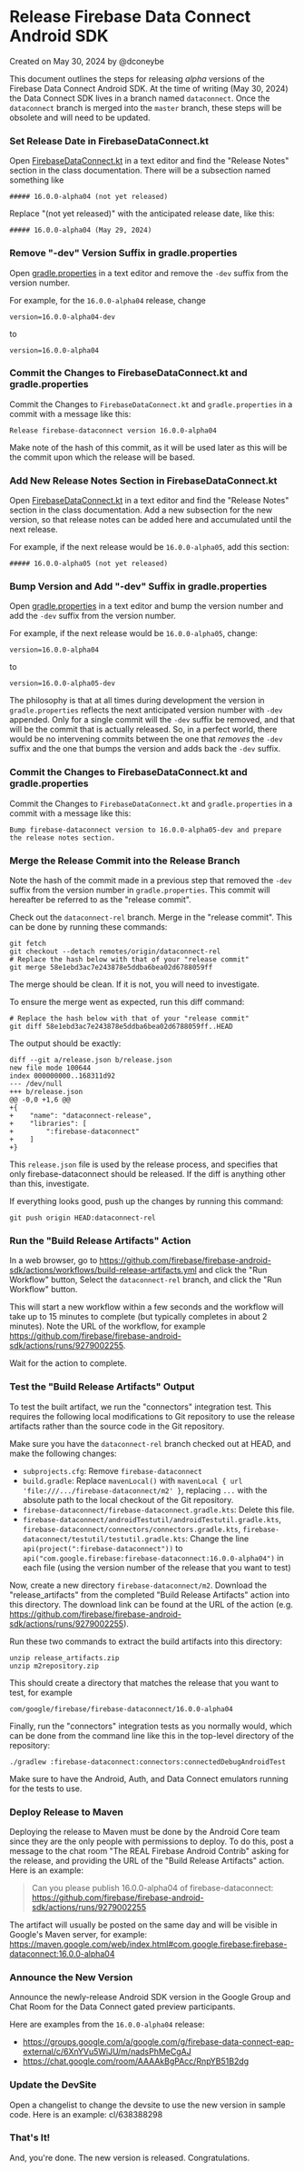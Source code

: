 # Release Firebase Data Connect Android SDK

Created on May 30, 2024 by @dconeybe

This document outlines the steps for releasing _alpha_ versions of the Firebase Data Connect Android
SDK. At the time of writing (May 30, 2024) the Data Connect SDK lives in a branch named
`dataconnect`. Once the `dataconnect` branch is merged into the `master` branch, these steps will be
obsolete and will need to be updated.

### Set Release Date in FirebaseDataConnect.kt

Open [FirebaseDataConnect.kt](https://github.com/firebase/firebase-android-sdk/blob/dataconnect/firebase-dataconnect/src/main/kotlin/com/google/firebase/dataconnect/FirebaseDataConnect.kt)
in a text editor and find the "Release Notes" section in the class documentation. There will be a
subsection named something like

```
##### 16.0.0-alpha04 (not yet released)
```

Replace "(not yet released)" with the anticipated release date, like this:

```
##### 16.0.0-alpha04 (May 29, 2024)
```

### Remove "-dev" Version Suffix in gradle.properties

Open [gradle.properties](https://github.com/firebase/firebase-android-sdk/blob/dataconnect/firebase-dataconnect/gradle.properties)
in a text editor and remove the `-dev` suffix from the version number.

For example, for the `16.0.0-alpha04` release, change

```
version=16.0.0-alpha04-dev
```

to

```
version=16.0.0-alpha04
```

### Commit the Changes to FirebaseDataConnect.kt and gradle.properties

Commit the Changes to `FirebaseDataConnect.kt` and `gradle.properties` in a commit with a message
like this:

```
Release firebase-dataconnect version 16.0.0-alpha04
```

Make note of the hash of this commit, as it will be used later as this will be the commit upon which
the release will be based.

### Add New Release Notes Section in FirebaseDataConnect.kt

Open [FirebaseDataConnect.kt](https://github.com/firebase/firebase-android-sdk/blob/dataconnect/firebase-dataconnect/src/main/kotlin/com/google/firebase/dataconnect/FirebaseDataConnect.kt)
in a text editor and find the "Release Notes" section in the class documentation. Add a new
subsection for the new version, so that release notes can be added here and accumulated until the
next release.

For example, if the next release would be `16.0.0-alpha05`, add this section:

```
##### 16.0.0-alpha05 (not yet released)
```

### Bump Version and Add "-dev" Suffix in gradle.properties

Open [gradle.properties](https://github.com/firebase/firebase-android-sdk/blob/dataconnect/firebase-dataconnect/gradle.properties)
in a text editor and bump the version number and add the `-dev` suffix from the version number.

For example, if the next release would be `16.0.0-alpha05`, change:

```
version=16.0.0-alpha04
```

to

```
version=16.0.0-alpha05-dev
```

The philosophy is that at all times during development the version in `gradle.properties` reflects
the next anticipated version number with `-dev` appended. Only for a single commit will the `-dev`
suffix be removed, and that will be the commit that is actually released. So, in a perfect world,
there would be no intervening commits between the one that _removes_ the `-dev` suffix and the one
that bumps the version and adds back the `-dev` suffix.

### Commit the Changes to FirebaseDataConnect.kt and gradle.properties

Commit the Changes to `FirebaseDataConnect.kt` and `gradle.properties` in a commit with a message
like this:

```
Bump firebase-dataconnect version to 16.0.0-alpha05-dev and prepare the release notes section.
```

### Merge the Release Commit into the Release Branch

Note the hash of the commit made in a previous step that removed the `-dev` suffix from the version
number in `gradle.properties`. This commit will hereafter be referred to as the "release commit".

Check out the `dataconnect-rel` branch. Merge in the "release commit". This can be done by running
these commands:

```
git fetch
git checkout --detach remotes/origin/dataconnect-rel
# Replace the hash below with that of your "release commit"
git merge 58e1ebd3ac7e243878e5ddba6bea02d6788059ff
```

The merge should be clean. If it is not, you will need to investigate.

To ensure the merge went as expected, run this diff command:

```
# Replace the hash below with that of your "release commit"
git diff 58e1ebd3ac7e243878e5ddba6bea02d6788059ff..HEAD
```

The output should be exactly:

```
diff --git a/release.json b/release.json
new file mode 100644
index 000000000..168311d92
--- /dev/null
+++ b/release.json
@@ -0,0 +1,6 @@
+{
+    "name": "dataconnect-release",
+    "libraries": [
+        ":firebase-dataconnect"
+    ]
+}
```

This `release.json` file is used by the release process, and specifies that only
firebase-dataconnect should be released. If the diff is anything other than this, investigate.

If everything looks good, push up the changes by running this command:

```
git push origin HEAD:dataconnect-rel
```

### Run the "Build Release Artifacts" Action

In a web browser, go to
https://github.com/firebase/firebase-android-sdk/actions/workflows/build-release-artifacts.yml
and click the "Run Workflow" button, Select the `dataconnect-rel` branch, and click the
"Run Workflow" button.

This will start a new workflow within a few seconds and the workflow will take up to 15 minutes
to complete (but typically completes in about 2 minutes). Note the URL of the workflow, for example
https://github.com/firebase/firebase-android-sdk/actions/runs/9279002255.

Wait for the action to complete.

### Test the "Build Release Artifacts" Output

To test the built artifact, we run the "connectors" integration test. This requires the following
local modifications to Git repository to use the release artifacts rather than the source code in
the Git repository.

Make sure you have the `dataconnect-rel` branch checked out at HEAD, and make the following changes:

* `subprojects.cfg`: Remove `firebase-dataconnect`
* `build.gradle`: Replace `mavenLocal()` with
`mavenLocal { url 'file:///.../firebase-dataconnect/m2' }`,
replacing `...` with the absolute path to the local checkout of the Git repository.
* `firebase-dataconnect/firebase-dataconnect.gradle.kts`: Delete this file.
* `firebase-dataconnect/androidTestutil/androidTestutil.gradle.kts`,
`firebase-dataconnect/connectors/connectors.gradle.kts`,
`firebase-dataconnect/testutil/testutil.gradle.kts`: Change the line
`api(project(":firebase-dataconnect"))` to
`api("com.google.firebase:firebase-dataconnect:16.0.0-alpha04")` in each file (using the
version number of the release that you want to test)

Now, create a new directory `firebase-dataconnect/m2`. Download the "release_artifacts" from the
completed "Build Release Artifacts" action into this directory. The download link can be found at
the URL of the action
(e.g. https://github.com/firebase/firebase-android-sdk/actions/runs/9279002255).

Run these two commands to extract the build artifacts into this directory:

```
unzip release_artifacts.zip
unzip m2repository.zip
```

This should create a directory that matches the release that you want to test, for example

```
com/google/firebase/firebase-dataconnect/16.0.0-alpha04
```

Finally, run the "connectors" integration tests as you normally would, which can be done from the
command line like this in the top-level directory of the repository:

```
./gradlew :firebase-dataconnect:connectors:connectedDebugAndroidTest
```

Make sure to have the Android, Auth, and Data Connect emulators running for the tests to use.

### Deploy Release to Maven

Deploying the release to Maven must be done by the Android Core team since they are the only people
with permissions to deploy. To do this, post a message to the chat room
"The REAL Firebase Android Contrib" asking for the release, and providing the URL of the
"Build Release Artifacts" action. Here is an example:

> Can you please publish 16.0.0-alpha04 of firebase-dataconnect: https://github.com/firebase/firebase-android-sdk/actions/runs/9279002255

The artifact will usually be posted on the same day and will be visible in Google's Maven server,
for example: https://maven.google.com/web/index.html#com.google.firebase:firebase-dataconnect:16.0.0-alpha04

### Announce the New Version

Announce the newly-release Android SDK version in the Google Group and Chat Room for the Data
Connect gated preview participants.

Here are examples from the `16.0.0-alpha04` release:
* https://groups.google.com/a/google.com/g/firebase-data-connect-eap-external/c/6XnYVu5WiJU/m/nadsPhMeCgAJ
* https://chat.google.com/room/AAAAkBgPAcc/RnpYB51B2dg

### Update the DevSite

Open a changelist to change the devsite to use the new version in sample code.
Here is an example: cl/638388298

### That's It!

And, you're done. The new version is released. Congratulations.

